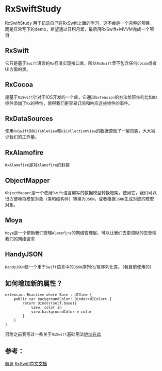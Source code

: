 # RxSwiftStudy
RxSwiftStudy 用于记录自己在RxSwift上面的学习，这不会是一个完整的项目，而是日常写下的demo，希望通过日积月累，最后用RxSwift+MVVM完成一个项目


## RxSwift
它只是基于`Swift`语言的`Rx`标准实现接口库，所以`RxSwift`里不包含任何`Cocoa`或者UI方面的类。
## RxCocoa
是基于`RxSwift`针对于iOS开发的一个库，它通过`Extension`的方法给原生的比如`UI`控件添加了`Rx`的特性，使得我们更容易订阅和响应这些控件的事件。
## RxDataSources
使用`RxSwift`对`UITableView`和`UICollectionView`的数据源做了一层包装，大大减少我们的工作量。
## RxAlamofire
`RxAlamofire`是对`Alamofire`的封装
## ObjectMapper
`ObjectMapper`是一个使用`Swift`语言编写的数据模型转换框架。使用它，我们可以很方便地将模型对象（类和结构体）转换为`JSON`，或者根据`JSON`生成对应的模型对象。
## Moya 
`Moya`是一个帮助我们管理`Alamofire`的网络管理层，可以让我们去更清晰的去管理我们的网络请求
## HandyJSON
`HandyJSON`是一个用于`Swift`语言中的`JSON`序列化/反序列化库。（我目前使用的）


## 如何增加新的属性？
```
extension Reactive where Base : UIView {
    public var backgroundColor: Binder<UIColor> {
        return Binder(self.base){
            view, color in
            view.backgroundColor = color
        }
    }
}
```

另附之前我写过一些关于`RxSwift`基础用法[地址在此](https://www.jianshu.com/p/cb5d37116dd2)

## 参考：
[航哥](http://www.hangge.com/)
[RxSwift中文文档](https://beeth0ven.github.io/RxSwift-Chinese-Documentation/)
